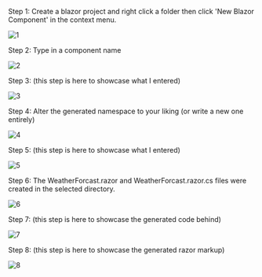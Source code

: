 Step 1: Create a blazor project and right click a folder then click 'New Blazor Component' in the context menu.

![1](/home/hunter/Desktop/Repos/blazoraddons/markdownImages/1.jpg)



Step 2: Type in a component name

 ![2](/home/hunter/Desktop/Repos/blazoraddons/markdownImages/2.png)

Step 3: (this step is here to showcase what I entered)

![3](/home/hunter/Desktop/Repos/blazoraddons/markdownImages/3.png)



Step 4: Alter the generated namespace to your liking (or write a new one entirely)

![4](/home/hunter/Desktop/Repos/blazoraddons/markdownImages/4.png)



Step 5: (this step is here to showcase what I entered)



![5](/home/hunter/Desktop/Repos/blazoraddons/markdownImages/5.png)



Step 6: The WeatherForcast.razor and WeatherForcast.razor.cs files were created in the selected directory.

![6](/home/hunter/Desktop/Repos/blazoraddons/markdownImages/6.png)



Step 7: (this step is here to showcase the generated code behind)

![7](/home/hunter/Desktop/Repos/blazoraddons/markdownImages/7.png)



Step 8: (this step is here to showcase the generated razor markup)

![8](/home/hunter/Desktop/Repos/blazoraddons/markdownImages/8.png)